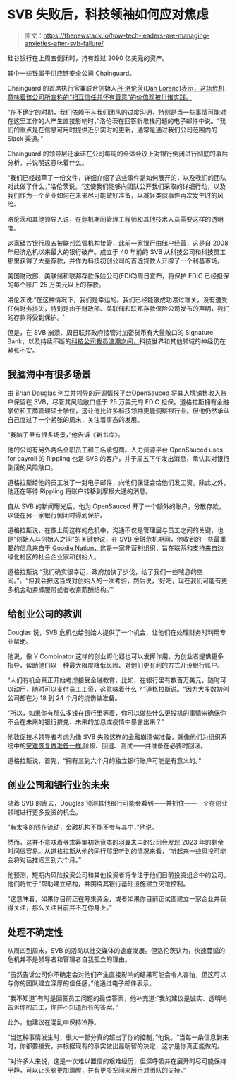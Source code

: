# SVB 失败后，科技领袖如何应对焦虑

> 原文：<https://thenewstack.io/how-tech-leaders-are-managing-anxieties-after-svb-failure/>

硅谷银行在上周五倒闭时，持有超过 2090 亿美元的资产。

其中一些钱属于供应链安全公司 Chainguard。

Chainguard 的首席执行官兼联合创始人[丹·洛伦茨(Dan Lorenc)表示，这场危机意味着该公司所宣称的“相互信任并怀有善意”的价值观被付诸实践。](https://www.linkedin.com/in/danlorenc/)

“在不确定的时期，我们依赖于与我们团队的过度沟通，特别是当一些事情可能对在这里工作的人产生直接影响时，”洛伦茨在回答新堆栈问题的电子邮件中说。“我们的重点是在信息可用时提供近乎实时的更新，通常是通过我们公司范围内的 Slack 渠道。”

Chainguard 的领导层还承诺在公司每周的全体会议上对银行倒闭进行彻底的事后分析，并说明这意味着什么。

“我们已经起草了一份文件，详细介绍了这些事件是如何展开的，以及我们的团队对此做了什么，”洛伦茨说。“这使我们能够向团队公开我们采取的详细行动，以及我们作为一个企业如何在未来尽可能做好准备，以减轻类似事件再次发生时的风险。

洛伦茨和其他领导人说，在危机期间管理工程师和其他技术人员需要这样的透明度。

这家硅谷银行周五被联邦监管机构接管，此前一家银行由储户经营，这是自 2008 年经济危机以来最大的银行破产。成立于 40 年前的 SVB 从科技公司和科技员工那里获得了大量存款，并作为科技初创公司的首选贷款人开辟了一个利基市场。

美国财政部、美联储和联邦存款保险公司(FDIC)周日宣布，将保护 FDIC 已经担保的每个账户 25 万美元以上的存款。

洛伦茨说:“在这种情况下，我们是幸运的。我们已经能够成功渡过难关，没有遭受任何财务损失，特别是由于财政部、美联储和联邦存款保险公司发布的声明，我们的存款将受到保护。'

但是，在 SVB 崩溃、周日联邦政府接管对加密货币有大量敞口的 Signature Bank，以及持续不断的[科技公司裁员浪潮之间，](https://thenewstack.io/fear-and-layoffs-how-to-cope-with-techs-uncertain-times/)科技世界和其他领域的神经仍在紧张不安。

## 我脑海中有很多场景

由 [Brian Douglas 创立并领导的开源情报平台](https://www.linkedin.com/in/brianldouglas/)OpenSauced 将其入境销售收入账户保留在 SVB，尽管其风险敞口低于 25 万美元的 FDIC 担保。道格拉斯拥有金融学位和工商管理硕士学位，这让他比许多科技领袖更能洞察银行业。但他仍然承认自己度过了一个紧张的周末，关注着事态的发展。

“我脑子里有很多场景，”他告诉《新书库》。

他的公司有另外两名全职员工和三名承包商。人力资源平台 OpenSauced uses for payroll 的 Rippling 也是 SVB 的客户，并于周五下午发出消息，承认其对银行倒闭的风险敞口。

道格拉斯给他的员工发了一封电子邮件，向他们保证会给他们发工资。除此之外，他还在等待 Rippling 将账户转移到摩根大通的消息。

自从 SVB 的新闻曝光后，他为 OpenSauced 开了一个额外的账户，分散存款，以便在另一家银行倒闭时得到保护。

道格拉斯说，在像上周这样的危机中，沟通不仅是管理层与员工之间的关键，也是“创始人与创始人之间”的关键他说，在 SVB 金融危机期间，他收到的一些最重要的信息来自于 [Goodie Nation，](https://goodienation.org/)这是一家非营利组织，旨在联系和支持来自边缘化社区的社会企业家和创始人。

道格拉斯说:“我们确实很幸运，政府加快了步伐，给了我们一些喘息的空间。”。“但我会把这当成对创始人的一次考验，然后说，‘好吧，现在我们可能有更多机会勒紧裤腰带或者收紧薪酬结构。’"

## 给创业公司的教训

Douglas 说，SVB 危机也给创始人提供了一个机会，让他们在处理财务时利用专业帮助。

他说，像 Y Combinator 这样的创业孵化器也可以发挥作用，为创业者提供更多指导，帮助他们以一种最大限度降低风险、对他们更有利的方式开设银行账户。

“人们有机会真正开始考虑接受金融教育，比如，在银行里有数百万美元，随时可以动用，随时可以支付员工工资，这意味着什么？”道格拉斯说。“因为大多数初创公司都在为 18 到 24 个月的烧伤做准备。

“所以，如果你有那么多钱在银行里等着，你可以做些什么更投机的事情来确保你不会在未来的银行挤兑、未来的加息或疫情中暴露出来？”

他敦促技术领导者考虑为像 SVB 失败这样的金融崩溃做准备，就像他们为组织系统中的[灾难恢复做准备一样:](https://thenewstack.io/disaster-recovery-is-different-for-the-cloud/)阶段、回退、测试——并准备在必要时回滚。

道格拉斯说，首先，“拥有三到六个月的独立银行账户可能是有意义的。”

## 创业公司和银行业的未来

随着 SVB 的离去，Douglas 预测其他银行可能会看到——并抓住——一个在创业领域进行更多投资的机会。

“有太多的钱在流动，金融机构不能不参与其中，”他说。

然而，这并不意味着寻求筹集初始资本的羽翼未丰的公司会发现 2023 年的剩余时间很容易。从道格拉斯从他的同行那里听到的情况来看，“听起来一些风投可能会将对话推迟三到六个月。”

他预测，短期内风险投资公司和其他投资者将专注于他们目前投资组合中的公司。他们将忙于“帮助建立结构，并围绕其银行基础设施建立灾难控制。

“这意味着，如果你目前正在筹集资金，或者如果你目前正试图建立一家企业并获得关注，那么关注目前并不在你身上。”

## 处理不确定性

从周四到周末，SVB 的活动以社交媒体的速度发展。但洛伦茨认为，快速蔓延的危机并不是领导者和管理者自我孤立的理由。

“虽然告诉公司你不确定会对他们产生直接影响的结果可能会令人害怕，但这可以与你的团队建立深厚的信任感，”他通过电子邮件表示。

“我不知道”有时是回答员工问题的最佳答案，他补充道:“我的建议是诚实、透明地告诉你的员工，你并不知道所有的答案。”

此外，他建议在混乱中保持冷静。

“当这种事情发生时，很大一部分真的超出了你的控制，”他说。“当每一条信息到来时，你都要接受，并根据现有的事实做出最明智的决定，这才是你真正能做的。

“对许多人来说，这是一次难以置信的艰难经历，但深呼吸并在展开时尽可能保持平静，可以让头脑更加清醒，并有更多空间来展示对团队的支持。”

<svg xmlns:xlink="http://www.w3.org/1999/xlink" viewBox="0 0 68 31" version="1.1"><title>Group</title> <desc>Created with Sketch.</desc></svg>